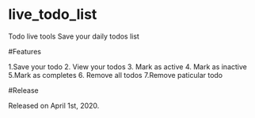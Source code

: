 # live_todo_list
Todo live tools
Save your daily todos list

#Features

1.Save your todo
2. View your todos
3. Mark as active
4. Mark as inactive
5.Mark as completes
6. Remove all todos
7.Remove paticular todo

#Release

Released on April 1st, 2020.
